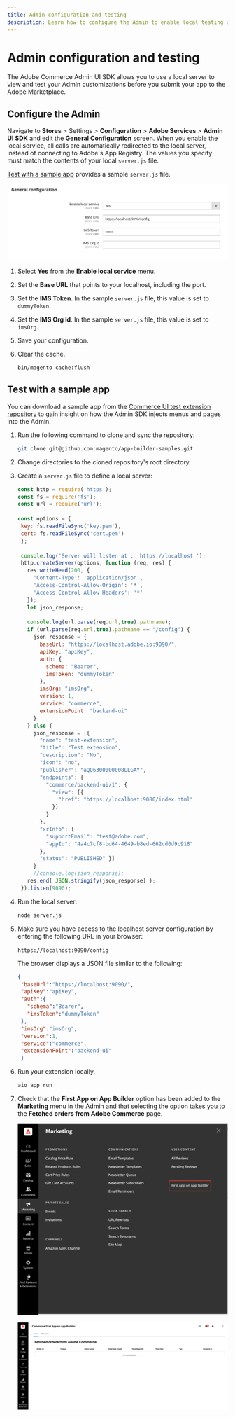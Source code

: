 ```yaml
---
title: Admin configuration and testing
description: Learn how to configure the Admin to enable local testing of your Admin customizations.
---
```


# Admin configuration and testing

The Adobe Commerce Admin UI SDK allows you to use a local server to view and test your Admin customizations before you submit your app to the Adobe Marketplace.

## Configure the Admin

Navigate to **Stores** > Settings > **Configuration** > **Adobe Services** > **Admin UI SDK** and edit the **General Configuration** screen. When you enable the local service, all calls are automatically redirected to the local server, instead of connecting to Adobe's App Registry. The values you specify must match the contents of your local `server.js` file.

[Test with a sample app](#test-with-a-sample-app) provides a sample `server.js` file.

![Local server configuration](../_images/sdk-config.png)

1. Select **Yes** from the **Enable local service** menu.

1. Set the **Base URL** that points to your localhost, including the port.

1. Set the **IMS Token**. In the sample `server.js` file, this value is set to `dummyToken`.

1. Set the **IMS Org Id**. In the sample `server.js` file, this value is set to `imsOrg`.

1. Save your configuration.

1. Clear the cache.

   ```bash
   bin/magento cache:flush
   ```

## Test with a sample app

You can download a sample app from the [Commerce UI test extension repository](https://github.com/magento/app-builder-samples) to gain insight on how the Admin SDK injects menus and pages into the Admin.

1. Run the following command to clone and sync the repository:

   ```bash
   git clone git@github.com:magento/app-builder-samples.git
   ```

1. Change directories to the cloned repository's root directory.

1. Create a `server.js` file to define a local server:

   ```js
   const http = require('https');
   const fs = require('fs');
   const url = require('url');
   
   const options = {
    key: fs.readFileSync('key.pem'),
    cert: fs.readFileSync('cert.pem')
    };
    
    console.log('Server will listen at :  https://localhost ');
    http.createServer(options, function (req, res) {
      res.writeHead(200, {
        'Content-Type': 'application/json',
        'Access-Control-Allow-Origin': '*',
        'Access-Control-Allow-Headers': '*'
      });
      let json_response;
      
      console.log(url.parse(req.url,true).pathname);
      if (url.parse(req.url,true).pathname == "/config") {
        json_response = {
          baseUrl: "https://localhost.adobe.io:9090/",
          apiKey: "apiKey",
          auth: {
            schema: "Bearer",
            imsToken: "dummyToken"
          },
          imsOrg: "imsOrg",
          version: 1,
          service: "commerce",
          extensionPoint: "backend-ui"
        }
      } else {
        json_response = [{
          "name": "test-extension",
          "title": "Test extension",
          "description": "No",
          "icon": "no",
          "publisher": "aQQ6300000008LEGAY",
          "endpoints": {
            "commerce/backend-ui/1": {
              "view": [{
                "href": "https://localhost:9080/index.html"
              }]
            }
          },
          "xrInfo": {
            "supportEmail": "test@adobe.com",
            "appId": "4a4c7cf8-bd64-4649-b8ed-662cd0d9c918"
          },
          "status": "PUBLISHED" }]
        }
        //console.log(json_response);
      res.end( JSON.stringify(json_response) );
    }).listen(9090);
    ```

1.  Run the local server:

    ```bash
    node server.js
    ```

1. Make sure you have access to the localhost server configuration by entering the following URL in your browser:

   `https://localhost:9090/config`

   The browser displays a JSON file similar to the following:

   ```json
   {
    "baseUrl":"https://localhost:9090/",
    "apiKey":"apiKey",
    "auth":{
      "schema":"Bearer",
      "imsToken":"dummyToken"
    },
    "imsOrg":"imsOrg",
    "version":1,
    "service":"commerce",
    "extensionPoint":"backend-ui"
    }
   ```

1. Run your extension locally.

   ```bash
   aio app run
   ```

1. Check that the **First App on App Builder** option has been added to the **Marketing** menu in the Admin and that selecting the option takes you to the **Fetched orders from Adobe Commerce** page.

   ![Fetched orders from Adobe Commerce page](../_images/first-app.png)

   ![First App on App Builder menu](../_images/fetched-orders.png)
